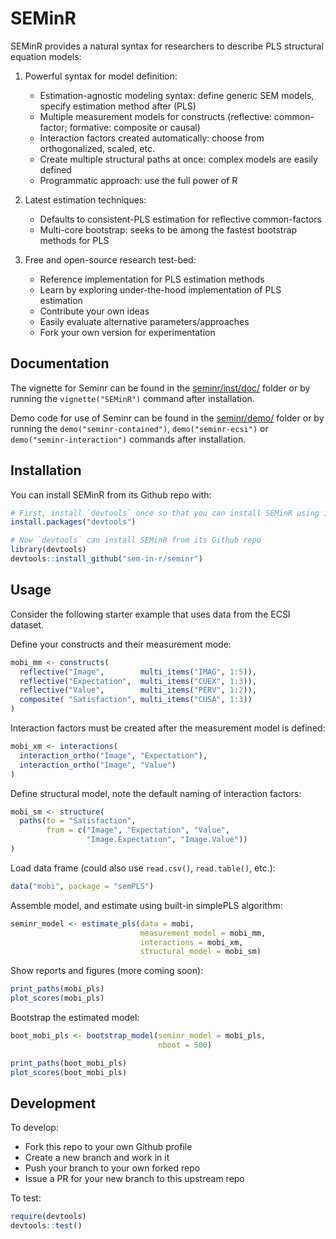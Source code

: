 
<!-- README.md is generated from README.Rmd. Please edit that file -->
SEMinR
======

SEMinR provides a natural syntax for researchers to describe PLS structural equation models:

1.  Powerful syntax for model definition:
    -   Estimation-agnostic modeling syntax: define generic SEM models, specify estimation method after (PLS)
    -   Multiple measurement models for constructs (reflective: common-factor; formative: composite or causal)
    -   Interaction factors created automatically: choose from orthogonalized, scaled, etc.
    -   Create multiple structural paths at once: complex models are easily defined
    -   Programmatic approach: use the full power of R

2.  Latest estimation techniques:
    -   Defaults to consistent-PLS estimation for reflective common-factors
    -   Multi-core bootstrap: seeks to be among the fastest bootstrap methods for PLS

3.  Free and open-source research test-bed:
    -   Reference implementation for PLS estimation methods
    -   Learn by exploring under-the-hood implementation of PLS estimation
    -   Contribute your own ideas
    -   Easily evaluate alternative parameters/approaches
    -   Fork your own version for experimentation

Documentation
-------------

The vignette for Seminr can be found in the [seminr/inst/doc/](https://github.com/sem-in-r/seminr/blob/master/inst/doc/SEMinR.html) folder or by running the `vignette("SEMinR")` command after installation.

Demo code for use of Seminr can be found in the [seminr/demo/](https://github.com/sem-in-r/seminr/tree/master/demo) folder or by running the `demo("seminr-contained")`, `demo("seminr-ecsi")` or `demo("seminr-interaction")` commands after installation.

Installation
------------

You can install SEMinR from its Github repo with:

``` r
# First, install `devtools` once so that you can install SEMinR using it
install.packages("devtools")

# Now `devtools` can install SEMinR from its Github repo
library(devtools)
devtools::install_github("sem-in-r/seminr")
```

Usage
-----

Consider the following starter example that uses data from the ECSI dataset.

Define your constructs and their measurement mode:

``` r
mobi_mm <- constructs(
  reflective("Image",        multi_items("IMAG", 1:5)),
  reflective("Expectation",  multi_items("CUEX", 1:3)),
  reflective("Value",        multi_items("PERV", 1:2)),
  composite( "Satisfaction", multi_items("CUSA", 1:3))
)
```

Interaction factors must be created after the measurement model is defined:

``` r
mobi_xm <- interactions(
  interaction_ortho("Image", "Expectation"),
  interaction_ortho("Image", "Value")
)
```

Define structural model, note the default naming of interaction factors:

``` r
mobi_sm <- structure(
  paths(to = "Satisfaction",
        from = c("Image", "Expectation", "Value",
                 "Image.Expectation", "Image.Value"))
)
```

Load data frame (could also use `read.csv()`, `read.table()`, etc.):

``` r
data("mobi", package = "semPLS")
```

Assemble model, and estimate using built-in simplePLS algorithm:

``` r
seminr_model <- estimate_pls(data = mobi,
                             measurement_model = mobi_mm,
                             interactions = mobi_xm,
                             structural_model = mobi_sm)
```

Show reports and figures (more coming soon):

``` r
print_paths(mobi_pls)
plot_scores(mobi_pls)
```

Bootstrap the estimated model:

``` r
boot_mobi_pls <- bootstrap_model(seminr_model = mobi_pls,
                                 nboot = 500)

print_paths(boot_mobi_pls)
plot_scores(boot_mobi_pls)
```

Development
-----------

To develop:

-   Fork this repo to your own Github profile
-   Create a new branch and work in it
-   Push your branch to your own forked repo
-   Issue a PR for your new branch to this upstream repo

To test:

``` r
require(devtools)
devtools::test()
```

